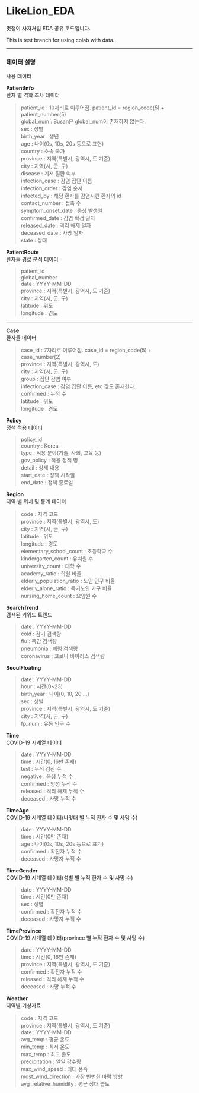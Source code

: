 # LikeLion_EDA

멋쟁이 사자처럼 EDA 공유 코드입니다.  

This is test branch for using colab with data.

---

### 데이터 설명
사용 데이터  

**PatientInfo**    
환자 별 역학 조사 데이터
> patient_id : 10자리로 이루어짐. patient_id = region_code(5) + patient_number(5)  
> global_num : Busan은 global_num이 존재하지 않는다.  
> sex : 성별  
> birth_year :  생년  
> age  :  나이(0s, 10s, 20s 등으로 표현)  
> country : 소속 국가  
> province : 지역(특별시, 광역시, 도 기준)  
> city : 지역(시, 군, 구)  
> disease : 기저 질환 여부  
> infection_case : 감염 집단 이름  
> infection_order : 감염 순서  
> infected_by : 해당 환자를 감염시킨 환자의 id  
> contact_number : 접촉 수  
> symptom_onset_date : 증상 발생일  
> confirmed_date : 감염 확정 일자  
> released_date : 격리 해제 일자  
> deceased_date : 사망 일자  
> state : 상태  

**PatientRoute**  
환자들 경로 분석 데이터
> patient_id  
> global_number  
> date : YYYY-MM-DD  
> province :  지역(특별시, 광역시, 도 기준)  
> city : 지역(시, 군, 구)  
> latitude : 위도  
> longitude : 경도  

---

**Case**  
환자들 데이터
> case_id : 7자리로 이루어짐. case_id = region_code(5) + case_number(2)  
> province : 지역(특별시, 광역시, 도)  
> city : 지역(시, 군, 구)  
> group : 집단 감염 여부  
> infection_case : 감염 집단 이름, etc 값도 존재한다.  
> confirmed :  누적 수  
> latitude : 위도  
> longitude : 경도  

**Policy**  
정책 적용 데이터
> policy_id  
> country : Korea  
> type : 적용 분야(기술, 사회, 교육 등)  
> gov_policy : 적용 정책 명  
> detail : 상세 내용  
> start_date : 정책 시작일  
> end_date : 정책 종료일  

**Region**  
지역 별 위치 및 통계 데이터  
> code : 지역 코드  
> province : 지역(특별시, 광역시, 도)  
> city : 지역(시, 군, 구)  
> latitude : 위도  
> longitude : 경도  
> elementary_school_count : 초등학교 수  
> kindergarten_count : 유치원 수  
> university_count : 대학 수  
> academy_ratio : 학원 비율  
> elderly_population_ratio : 노인 인구 비율  
> elderly_alone_ratio : 독거노인 가구 비율  
> nursing_home_count : 요양원 수  

**SearchTrend**  
검색된 키워드 트렌드  
> date : YYYY-MM-DD  
> cold : 감기 검색량  
> flu  : 독감 검색량  
> pneumonia : 폐렴 검색량  
> coronavirus : 코로나 바이러스 검색량  

**SeoulFloating**  
> date : YYYY-MM-DD  
> hour : 시간(0~23)  
> birth_year : 나이(0, 10, 20 ...)  
> sex : 성별  
> province : 지역(특별시, 광역시, 도 기준)  
> city : 지역(시, 군, 구)  
> fp_num : 유동 인구 수  

**Time**  
COVID-19 시계열 데이터  
> date : YYYY-MM-DD  
> time : 시간(0, 16만 존재)  
> test : 누적 검진 수  
> negative : 음성 누적 수  
> confirmed : 양성 누적 수  
> released : 격리 해제 누적 수  
> deceased : 사망 누적 수  

**TimeAge**  
COVID-19 시계열 데이터(나잇대 별 누적 환자 수 및 사망 수)  
> date : YYYY-MM-DD  
> time : 시간(0만 존재)  
> age : 나이(0s, 10s, 20s 등으로 표기)  
> confirmed : 확진자 누적 수  
> deceased : 사망자 누적 수  

**TimeGender**  
COVID-19 시계열 데이터(성별 별 누적 환자 수 및 사망 수)  
> date : YYYY-MM-DD  
> time : 시간(0만 존재)  
> sex : 성별  
> confirmed : 확진자 누적 수  
> deceased : 사망자 누적 수  

**TimeProvince**  
COVID-19 시계열 데이터(province 별 누적 환자 수 및 사망 수)  
> date : YYYY-MM-DD  
> time : 시간(0, 16만 존재)  
> province : 지역(특별시, 광역시, 도 기준)  
> confirmed : 확진자 누적 수  
> released : 격리 해제 누적 수  
> deceased : 사망 누적 수  

**Weather**  
지역별 기상자료  
> code : 지역 코드  
> province : 지역(특별시, 광역시, 도 기준)  
> date : YYYY-MM-DD  
> avg_temp : 평균 온도  
> min_temp : 최저 온도  
> max_temp : 최고 온도  
> precipitation : 일일 강수량  
> max_wind_speed : 최대 풍속  
> most_wind_direction : 가장 빈번한 바람 방향  
> avg_relative_humidity : 평균 상대 습도  

